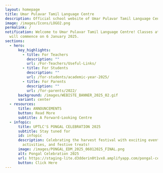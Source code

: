```yaml
---
layout: homepage
title: Umar Pulavar Tamil Language Centre
description: Official school website of Umar Pulavar Tamil Language Centre.
image: /images/Icons/LOGO2.png
permalink: /
notification: Welcome to Umar Pulavar Tamil Language Centre! Classes at UPTLC
  will commence on 6 January 2025.
sections:
  - hero:
      key_highlights:
        - title: For Teachers
          description: ""
          url: /For-Teachers/Useful-Links/
        - title: For Students
          description: ""
          url: /for-students/academic-year-2025/
        - title: For Parents
          description: ""
          url: /for-parents/2022/
      background: /images/WEBISTE_BANNER_2025_02.gif
      variant: center
  - resources:
      title: ANNOUNCEMENTS
      button: Read More
      subtitle: A Forward-Looking Centre
  - infopic:
      title: UPTLC'S PONGAL CELEBRATION 2025
      subtitle: Stay tuned for
      id: infopic
      description: Celebrating the harvest festival with exciting events, traditional
        activities, and festive treats!
      image: /images/PONGAL_EDM_2025_06012025_FINAL.png
      alt: Pongal Celebration 2025
      url: https://staging-lite.d3dderin0t1vx8.amplifyapp.com/pongal-celebration-2025/
      button: Click Here
---
```

